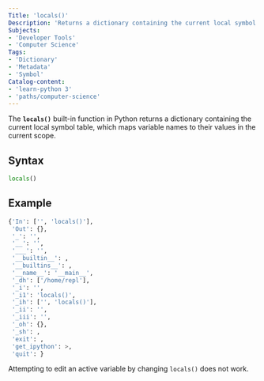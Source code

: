 ```yaml
---
Title: 'locals()'
Description: 'Returns a dictionary containing the current local symbol table.'
Subjects: 
- 'Developer Tools'
- 'Computer Science'
Tags:
- 'Dictionary' 
- 'Metadata' 
- 'Symbol'
Catalog-content: 
- 'learn-python 3'
- 'paths/computer-science'
---
```


The **`locals()`** built-in function in Python returns a dictionary containing the current local symbol table, which maps variable names to their values in the current scope.

## Syntax

```py
locals()
```

## Example

```py
{'In': ['', 'locals()'],
 'Out': {},
 '_': '',
 '__': '',
 '___': '',
 '__builtin__': ,
 '__builtins__': ,
 '__name__': '__main__',
 '_dh': ['/home/repl'],
 '_i': '',
 '_i1': 'locals()',
 '_ih': ['', 'locals()'],
 '_ii': '',
 '_iii': '',
 '_oh': {},
 '_sh': ,
 'exit': ,
 'get_ipython': >,
 'quit': }
```

Attempting to edit an active variable by changing `locals()` does not work.
